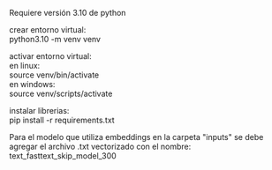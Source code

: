 Requiere versión 3.10 de python

crear entorno virtual:  
python3.10 -m venv venv

activar entorno virtual:  
en linux:  
source venv/bin/activate  
en windows:  
source venv/scripts/activate

instalar librerias:  
pip install -r requirements.txt

Para el modelo que utiliza embeddings en la carpeta "inputs" se debe agregar el archivo .txt vectorizado con el nombre: text_fasttext_skip_model_300
